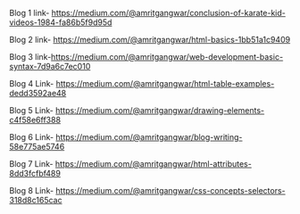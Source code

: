 Blog 1 link- https://medium.com/@amritgangwar/conclusion-of-karate-kid-videos-1984-fa86b5f9d95d

Blog 2 link- https://medium.com/@amritgangwar/html-basics-1bb51a1c9409

Blog 3 link-https://medium.com/@amritgangwar/web-development-basic-syntax-7d9a6c7ec010

Blog 4 Link- https://medium.com/@amritgangwar/html-table-examples-dedd3592ae48

Blog 5 Link- https://medium.com/@amritgangwar/drawing-elements-c4f58e6ff388

Blog 6 Link- https://medium.com/@amritgangwar/blog-writing-58e775ae5746

Blog 7 Link- https://medium.com/@amritgangwar/html-attributes-8dd3fcfbf489

Blog 8 Link- https://medium.com/@amritgangwar/css-concepts-selectors-318d8c165cac
